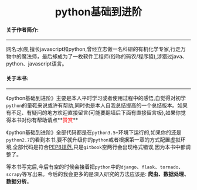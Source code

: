 # <center>python基础到进阶</center>

#### 关于作者简介:
---

网名:水痕,擅长javascript和python,曾经立志做一名科研的有机化学专家,行走万物中的魔法师，最后却成为了一枚软件工程师(俗称的码农/程序猿),涉猎过java、python、javascript语言。

#### 关于本书:
---
《python基础到进阶》主要是本人平时学习或者使用过程中的感悟,自觉得对初学`python`的童鞋来说或许有帮助,同时也是本人自我总结提高的一个总结版本。如果有不足、有疑问的地方欢迎直接留言(可能要翻墙后下面有直接留言板),如果你觉得本书对你有帮助请点**<font color="#f00">赞赏</font>**


《python基础到进阶》全部代码都是在`python3.5+`环境下运行的,如果你的还是`python2.7`的看到本书,要不就升级你的`python`或者根据第一章的方式配置虚拟环境,全部代码是符合[PEP8规范](https://www.python.org/dev/peps/pep-0008/),只是`gitbook`空两行会出现格式错误,因为本书中都调整了。


等本书写完后,今后有空的时候会接着把`python`中的`django`、`flask`、`tornado`、`scrapy`等写出来。今后的我会更多的是深入研究的方法应该是: **爬虫、数据处理、数据分析**。

